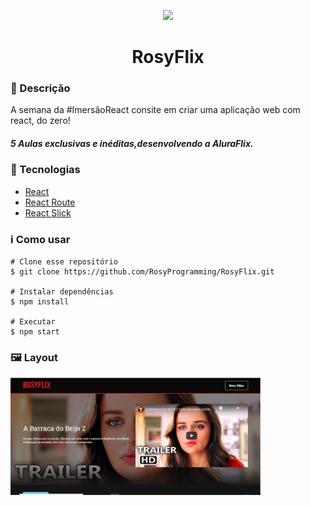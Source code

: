 <p align='center'><img width='200' src="https://www.alura.com.br/assets/img/imersoes/react/imersao-react-logo.1594044142.svg"/></p>
<h1 align='center'>RosyFlix</h1>

<h3>🔖 Descrição</h3>
<p> A semana da #ImersãoReact consite em criar uma aplicação web com react, do zero!<p>
<h5>5 Aulas exclusivas e inéditas,desenvolvendo a AluraFlix.</h5>

<h3>🚀 Tecnologias</h3>
<ul>
    <li><a href="https://reactjs.org/" target="_blank">React</a></li>
    <li><a href="https://reactrouter.com/" target="_blank">React Route</a></li>
    <li><a href="https://react-slick.neostack.com/" target="_blank">React Slick</a></li>
</ul>

<h3>ℹ️ Como usar</h3>

    # Clone esse repositório
    $ git clone https://github.com/RosyProgramming/RosyFlix.git
    
    # Instalar dependências
    $ npm install
    
    # Executar
    $ npm start

<h3>🖼 Layout</h3>
<img width='400' src="./src/assets/img/Layout.PNG">
